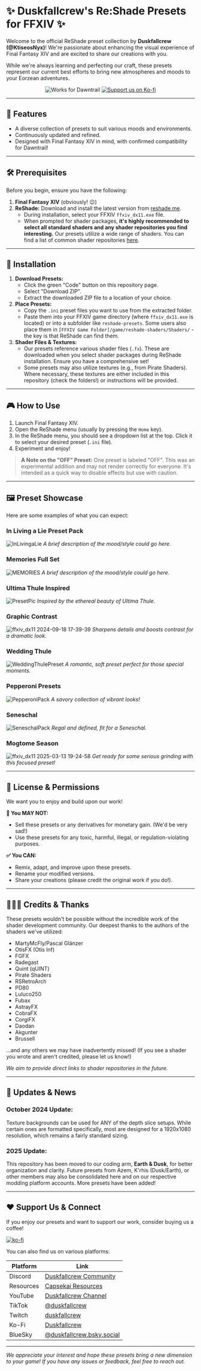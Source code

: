 # ✨ Duskfallcrew's Re:Shade Presets for FFXIV ✨
Welcome to the official ReShade preset collection by **Duskfallcrew (@KtiseosNyx)**! We're passionate about enhancing the visual experience of Final Fantasy XIV and are excited to share our creations with you.

While we're always learning and perfecting our craft, these presets represent our current best efforts to bring new atmospheres and moods to your Eorzean adventures.

<p align="center">
  <img src="https://img.shields.io/badge/FFXIV%20Compatible-Dawntrail ✔️-blueviolet" alt="Works for Dawntrail">
  <a href="https://ko-fi.com/Z8Z8L4EO"><img src="https://ko-fi.com/img/githubbutton_sm.svg" alt="Support us on Ko-fi"></a>
</p>

---

## 🌟 Features
*   A diverse collection of presets to suit various moods and environments.
*   Continuously updated and refined.
*   Designed with Final Fantasy XIV in mind, with confirmed compatibility for Dawntrail!

---

## 🛠️ Prerequisites
Before you begin, ensure you have the following:
1.  **Final Fantasy XIV** (obviously! 😉)
2.  **ReShade:** Download and install the latest version from [reshade.me](https://reshade.me/).
    *   During installation, select your FFXIV `ffxiv_dx11.exe` file.
    *   When prompted for shader packages, **it's highly recommended to select all standard shaders and any shader repositories you find interesting.** Our presets utilize a wide range of shaders. You can find a list of common shader repositories [here](https://www.pcgamingwiki.com/wiki/ReShade#List_of_known_shader_repositories).

---

## 💾 Installation
1.  **Download Presets:**
    *   Click the green "Code" button on this repository page.
    *   Select "Download ZIP".
    *   Extract the downloaded ZIP file to a location of your choice.
2.  **Place Presets:**
    *   Copy the `.ini` preset files you want to use from the extracted folder.
    *   Paste them into your FFXIV game directory (where `ffxiv_dx11.exe` is located) or into a subfolder like `reshade-presets`. Some users also place them in `[FFXIV Game Folder]/game/reshade-shaders/Shaders/` - the key is that ReShade can find them.
3.  **Shader Files & Textures:**
    *   Our presets reference various shader files (`.fx`). These are downloaded when you select shader packages during ReShade installation. Ensure you have a comprehensive set!
    *   Some presets may also utilize textures (e.g., from Pirate Shaders). Where necessary, these textures are either included in this repository (check the folders!) or instructions will be provided.

---

## 🎮 How to Use
1.  Launch Final Fantasy XIV.
2.  Open the ReShade menu (usually by pressing the `Home` key).
3.  In the ReShade menu, you should see a dropdown list at the top. Click it to select your desired preset (`.ini` file).
4.  Experiment and enjoy!

> **A Note on the "OFF" Preset:** One preset is labeled "OFF". This was an experimental addition and may not render correctly for everyone. It's intended as a quick way to disable effects but use with caution.

---

## 🖼️ Preset Showcase

Here are some examples of what you can expect:

### In Living a Lie Preset Pack
![InLivingaLie](https://github.com/user-attachments/assets/b3ac6e4a-6e80-4ca3-b381-2edbc61d6de5)
*A brief description of the mood/style could go here.*

### Memories Full Set
![MEMORIES](https://github.com/user-attachments/assets/4589c2fc-c8a3-4d9d-a8e6-0ffe5d3f727c)
*A brief description of the mood/style could go here.*

### Ultima Thule Inspired
![PresetPic](https://github.com/user-attachments/assets/cd646661-245d-4c8e-8ebe-c25eb1ad8e3b)
*Inspired by the ethereal beauty of Ultima Thule.*

### Graphic Contrast
![ffxiv_dx11 2024-09-18 17-39-39](https://github.com/user-attachments/assets/f450bcaa-5a2f-42c5-9289-632d2739f155)
*Sharpens details and boosts contrast for a dramatic look.*

### Wedding Thule
![WeddingThulePreset](https://github.com/user-attachments/assets/42a8468c-ba59-4554-b47e-fefc631f7674)
*A romantic, soft preset perfect for those special moments.*

### Pepperoni Presets
![PepperoniPack](https://github.com/user-attachments/assets/01ecda67-0a6a-4c2c-b322-77c4d1d119f3)
*A savory collection of vibrant looks!*

### Seneschal
![SeneschalPack](https://github.com/user-attachments/assets/52824087-e362-4e76-a978-1a902fb39fb3)
*Regal and defined, fit for a Seneschal.*

### Mogtome Season
![ffxiv_dx11 2025-03-13 19-24-58](https://github.com/user-attachments/assets/af2a0889-bde8-43d7-97e9-ab22e9709981)
*Get ready for some serious grinding with this focused preset!*

---

## 📜 License & Permissions
We want you to enjoy and build upon our work!

**🚫 You MAY NOT:**
*   Sell these presets or any derivatives for monetary gain. (We'd be very sad!)
*   Use these presets for any toxic, harmful, illegal, or regulation-violating purposes.

**✅ You CAN:**
*   Remix, adapt, and improve upon these presets.
*   Rename your modified versions.
*   Share your creations (please credit the original work if you do!).

---

## 🧑‍🤝‍🧑 Credits & Thanks
These presets wouldn't be possible without the incredible work of the shader development community. Our deepest thanks to the authors of the shaders we've utilized:

*   MartyMcFly/Pascal Glänzer
*   OtisFX (Otis Inf)
*   FGFX
*   Radegast
*   Quint (qUINT)
*   Pirate Shaders
*   RSRetroArch
*   PD80
*   Luluco250
*   Fubax
*   AstrayFX
*   CobraFX
*   CorgiFX
*   Daodan
*   Akgunter
*   Brussell

...and any others we may have inadvertently missed! (If you see a shader you wrote and aren't credited, please let us know!)

*We aim to provide direct links to shader repositories in the future.*

---

## 📢 Updates & News

### October 2024 Update:
Texture backgrounds can be used for ANY of the depth slice setups. While certain ones are formatted specifically, most are designed for a 1920x1080 resolution, which remains a fairly standard sizing.

### 2025 Update:
This repository has been moved to our coding arm, **Earth & Dusk**, for better organization and clarity. Future presets from Azem, K'rhis (Dusk/Earth), or other members may also be consolidated here and on our respective modding platform accounts. More presets have been added!

---

## ❤️ Support Us & Connect

If you enjoy our presets and want to support our work, consider buying us a coffee!

[![ko-fi](https://ko-fi.com/img/githubbutton_sm.svg)](https://ko-fi.com/Z8Z8L4EO)

You can also find us on various platforms:

| Platform       | Link                                                                             |
| -------------- | -------------------------------------------------------------------------------- |
| Discord        | [Duskfallcrew Community](https://discord.gg/5t2kYxt7An)                         |
| Resources      | [Capsekai Resources](https://capsekai.carrd.co/)                                 |
| YouTube        | [Duskfallcrew Channel](https://www.youtube.com/channel/UCk7MGP7nrJz5awBSP75xmVw) |
| TikTok         | [@duskfallcrew](https://www.tiktok.com/@duskfallcrew)                           |
| Twitch         | [duskfallcrew](https://twitch.tv/duskfallcrew)                                  |
| Ko-Fi          | [Duskfallcrew](https://ko-fi.com/duskfallcrew/)                                  |
| BlueSky        | [@duskfallcrew.bsky.social](https://bsky.app/profile/duskfallcrew.bsky.social)   |

---

*We appreciate your interest and hope these presets bring a new dimension to your game! If you have any issues or feedback, feel free to reach out.*
